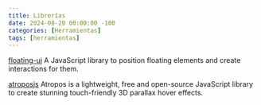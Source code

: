 ```yaml
---
title: Librerías
date: 2024-08-20 00:00:00 -100
categories: [Herramientas]
tags: [herramientas]
---
```


[floating-ui](https://floating-ui.com/)
A JavaScript library to position floating elements and create interactions for them.

[atroposjs](https://atroposjs.com/)
Atropos is a lightweight, free and open-source JavaScript library to create stunning touch-friendly 3D parallax hover effects.
